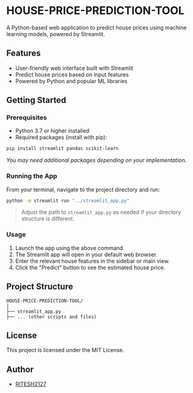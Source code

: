 # HOUSE-PRICE-PREDICTION-TOOL

A Python-based web application to predict house prices using machine learning models, powered by Streamlit.

## Features

- User-friendly web interface built with Streamlit
- Predict house prices based on input features
- Powered by Python and popular ML libraries

## Getting Started

### Prerequisites

- Python 3.7 or higher installed
- Required packages (install with pip):

```bash
pip install streamlit pandas scikit-learn
```

*You may need additional packages depending on your implementation.*

### Running the App

From your terminal, navigate to the project directory and run:

```bash
python -m streamlit run "../streamlit_app.py"
```

> Adjust the path to `streamlit_app.py` as needed if your directory structure is different.

### Usage

1. Launch the app using the above command.
2. The Streamlit app will open in your default web browser.
3. Enter the relevant house features in the sidebar or main view.
4. Click the "Predict" button to see the estimated house price.

## Project Structure

```
HOUSE-PRICE-PREDICTION-TOOL/
│
├── streamlit_app.py
├── ... (other scripts and files)
```

## License

This project is licensed under the MIT License.

## Author

- [RITESH2127](https://github.com/RITESH2127)
